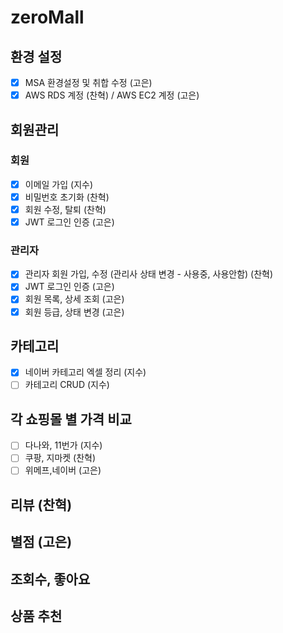 # zeroMall

## 환경 설정
- [x] MSA 환경설정 및 취합 수정 (고은)
- [x] AWS RDS 계정 (찬혁) / AWS EC2 계정 (고은)

## 회원관리
### 회원
- [x] 이메일 가입 (지수)
- [x] 비밀번호 초기화 (찬혁)
- [x] 회원 수정, 탈퇴 (찬혁)
- [x] JWT 로그인 인증 (고은)
### 관리자
- [x] 관리자 회원 가입, 수정 (관리사 상태 변경 - 사용중, 사용안함) (찬혁)
- [x] JWT 로그인 인증 (고은)
- [x] 회원 목록, 상세 조회 (고은)
- [x] 회원 등급, 상태 변경 (고은)

## 카테고리
- [x] 네이버 카테고리 엑셀 정리 (지수)
- [ ] 카테고리 CRUD (지수)

## 각 쇼핑몰 별 가격 비교
- [ ] 다나와, 11번가 (지수)
- [ ] 쿠팡, 지마켓   (찬혁)
- [ ] 위메프,네이버 (고은)

## 리뷰 (찬혁)

## 별점 (고은)

## 조회수, 좋아요

## 상품 추천

